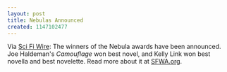 ```yaml
---
layout: post
title: Nebulas Announced
created: 1147102477
---
```

Via [Sci Fi Wire](http://www.scifi.com/scifiwire/index.php?category=5&id=35799):  The winners of the Nebula awards have been announced.  Joe Haldeman's _Camouflage_ won best novel, and Kelly Link won best novella and best novelette.  Read more about it at [SFWA.org](http://sfwa.org/news/2006/06nebwin.htm).
